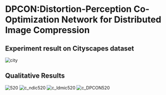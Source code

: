 # DPCON:Distortion-Perception Co-Optimization Network for Distributed Image Compression
## Experiment result on Cityscapes dataset
![city](https://github.com/user-attachments/assets/69f4879f-bcbc-4d8f-a489-1a008717560c)
## Qualitative Results
![520](https://github.com/user-attachments/assets/d57ba1a0-5efd-4323-8588-1059eb323238) ![c_ndic520](https://github.com/user-attachments/assets/a6394667-5966-44af-93b0-7cd6a9853eea)
![c_ldmic520](https://github.com/user-attachments/assets/8324cd50-c986-409e-91bf-6037810150e4) ![c_DPCON520](https://github.com/user-attachments/assets/496c46c6-8f13-40e2-b6c7-a6df4f855a84)






